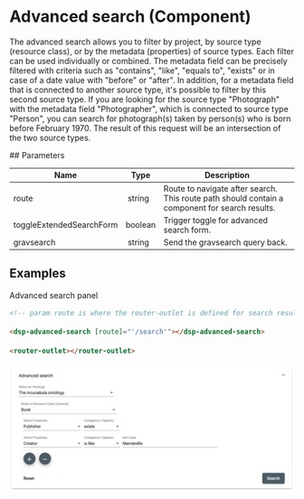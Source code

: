 # Advanced search (Component)

The advanced search allows you to filter by project, by source type (resource class), or by the metadata (properties) of source types. Each filter can be used individually or combined. The metadata field can be precisely filtered with criteria such as "contains", "like", "equals to", "exists" or in case of a date value with "before" or "after". In addition, for a metadata field that is connected to another source type, it's possible to filter by this second source type. If you are looking for the source type "Photograph" with the metadata field "Photographer", which is connected to source type "Person", you can search for photograph(s) taken by person(s) who is born before February 1970. The result of this request will be an intersection of the two source types.

## Parameters

Name | Type | Description
 --- | --- | ---
route | string | Route to navigate after search. This route path should contain a component for search results.
toggleExtendedSearchForm | boolean | Trigger toggle for advanced search form.
gravsearch | string | Send the gravsearch query back.

## Examples

Advanced search panel

 ```html
 <!-- param route is where the router-outlet is defined for search results -->

<dsp-advanced-search [route]="'/search'"></dsp-advanced-search>

 <router-outlet></router-outlet>
 ```

![Advanced search panel with a search example](../../assets/images/advanced-search.png)
